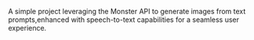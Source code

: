 A simple project leveraging the Monster API to generate images from text prompts,enhanced with speech-to-text capabilities for a seamless user experience.
